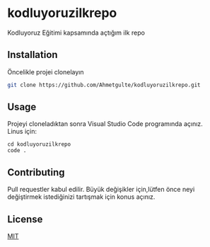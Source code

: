# kodluyoruzilkrepo
Kodluyoruz Eğitimi kapsamında açtığım ilk repo

## Installation
Öncelikle projei clonelayın  
```bash
git clone https://github.com/Ahmetgulte/kodluyoruzilkrepo.git
```

## Usage
Projeyi cloneladıktan sonra Visual Studio Code programında açınız.  
Linus için:
``` linux
cd kodluyoruzilkrepo
code .
```

## Contributing
Pull requestler kabul edilir. Büyük değişikler için,lütfen önce neyi değiştirmek istediğinizi tartışmak için konus açınız.

## License
[MIT](https://choosealicense.com/licenses/mit/)
